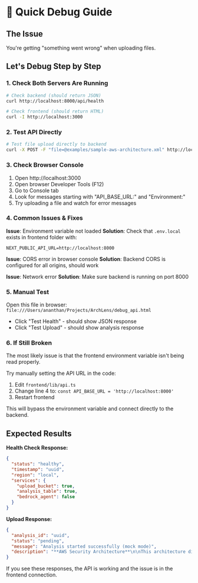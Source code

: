 # 🔧 Quick Debug Guide

## The Issue
You're getting "something went wrong" when uploading files.

## Let's Debug Step by Step

### 1. Check Both Servers Are Running
```bash
# Check backend (should return JSON)
curl http://localhost:8000/api/health

# Check frontend (should return HTML)
curl -I http://localhost:3000
```

### 2. Test API Directly
```bash
# Test file upload directly to backend
curl -X POST -F "file=@examples/sample-aws-architecture.xml" http://localhost:8000/api/analyze
```

### 3. Check Browser Console
1. Open http://localhost:3000
2. Open browser Developer Tools (F12)
3. Go to Console tab
4. Look for messages starting with "API_BASE_URL:" and "Environment:"
5. Try uploading a file and watch for error messages

### 4. Common Issues & Fixes

**Issue**: Environment variable not loaded
**Solution**: Check that `.env.local` exists in frontend folder with:
```
NEXT_PUBLIC_API_URL=http://localhost:8000
```

**Issue**: CORS error in browser console
**Solution**: Backend CORS is configured for all origins, should work

**Issue**: Network error
**Solution**: Make sure backend is running on port 8000

### 5. Manual Test
Open this file in browser: `file:///Users/ananthan/Projects/ArchLens/debug_api.html`
- Click "Test Health" - should show JSON response
- Click "Test Upload" - should show analysis response

### 6. If Still Broken
The most likely issue is that the frontend environment variable isn't being read properly.

Try manually setting the API URL in the code:
1. Edit `frontend/lib/api.ts`
2. Change line 4 to: `const API_BASE_URL = 'http://localhost:8000'`
3. Restart frontend

This will bypass the environment variable and connect directly to the backend.

## Expected Results

**Health Check Response:**
```json
{
  "status": "healthy",
  "timestamp": "uuid",
  "region": "local",
  "services": {
    "upload_bucket": true,
    "analysis_table": true,
    "bedrock_agent": false
  }
}
```

**Upload Response:**
```json
{
  "analysis_id": "uuid",
  "status": "pending",
  "message": "Analysis started successfully (mock mode)",
  "description": "**AWS Security Architecture**\n\nThis architecture diagram contains **9 AWS services**..."
}
```

If you see these responses, the API is working and the issue is in the frontend connection.